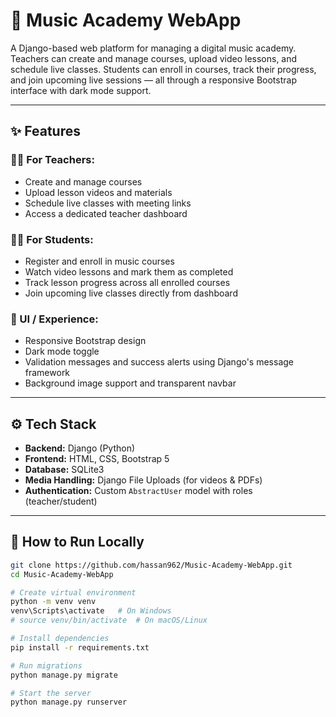 # 🎵 Music Academy WebApp

A Django-based web platform for managing a digital music academy. Teachers can create and manage courses, upload video lessons, and schedule live classes. Students can enroll in courses, track their progress, and join upcoming live sessions — all through a responsive Bootstrap interface with dark mode support.

---

## ✨ Features

### 👩‍🏫 For Teachers:
- Create and manage courses
- Upload lesson videos and materials
- Schedule live classes with meeting links
- Access a dedicated teacher dashboard

### 👨‍🎓 For Students:
- Register and enroll in music courses
- Watch video lessons and mark them as completed
- Track lesson progress across all enrolled courses
- Join upcoming live classes directly from dashboard

### 🌙 UI / Experience:
- Responsive Bootstrap design
- Dark mode toggle
- Validation messages and success alerts using Django's message framework
- Background image support and transparent navbar

---

## ⚙️ Tech Stack

- **Backend:** Django (Python)
- **Frontend:** HTML, CSS, Bootstrap 5
- **Database:** SQLite3
- **Media Handling:** Django File Uploads (for videos & PDFs)
- **Authentication:** Custom `AbstractUser` model with roles (teacher/student)

---

## 🚀 How to Run Locally

```bash
git clone https://github.com/hassan962/Music-Academy-WebApp.git
cd Music-Academy-WebApp

# Create virtual environment
python -m venv venv
venv\Scripts\activate   # On Windows
# source venv/bin/activate  # On macOS/Linux

# Install dependencies
pip install -r requirements.txt

# Run migrations
python manage.py migrate

# Start the server
python manage.py runserver
